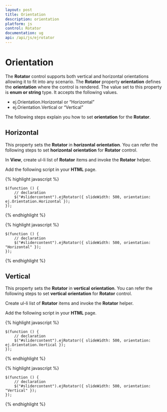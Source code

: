 ```yaml
---
layout: post
title: Orientation
description: orientation
platform: js
control: Rotator
documentation: ug
api: /api/js/ejrotator
---
```


# Orientation

The **Rotator** control supports both vertical and horizontal orientations allowing it to fit into any scenario. The **Rotator** property **orientation** defines the **orientation** where the control is rendered. The value set to this property is **enum or string** type. It accepts the following values.

* ej.Orientation.Horizontal or “Horizontal”
* ej.Orientation.Vertical  or “Vertical”

The following steps explain you how to set **orientation** for the **Rotator**.

## Horizontal

This property sets the **Rotator** in **horizontal** **orientation**. You can refer the following steps to set **horizontal** **orientation** for **Rotator** control.

 In **View**, create ul-li list of **Rotator** items and invoke the **Rotator** helper.

 Add the following script in your **HTML** page.


  {% highlight javascript %}

    $(function () {
        // declaration
        $("#slidercontent").ejRotator({ slideWidth: 500, orientation: ej.Orientation.Horizontal });
    });
 
  {% endhighlight %}
  
  
  {% highlight javascript %}

  
  	
    $(function () {
        // declaration
        $("#slidercontent").ejRotator({ slideWidth: 500, orientation: "Horizontal" });
    });
	


  {% endhighlight %}


## Vertical

This property sets the **Rotator** in **vertical** **orientation**. You can refer the following steps to set **vertical** **orientation** for **Rotator** control.

 Create ul-li list of **Rotator** items and invoke the **Rotator** helper.

 Add the following script in your **HTML** page.



  {% highlight javascript %}

  	

    $(function () {
        // declaration
        $("#slidercontent").ejRotator({ slideWidth: 500, orientation: ej.Orientation.Vertical });
    });
	

  {% endhighlight %}
  
  
  {% highlight javascript %}

  

    $(function () {
        // declaration
        $("#slidercontent").ejRotator({ slideWidth: 500, orientation: "Vertical" });
    });
	

  {% endhighlight %}

